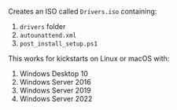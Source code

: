 
Creates an ISO called `Drivers.iso` containing:

1. `drivers` folder
2. `autounattend.xml`
2. `post_install_setup.ps1`

This works for kickstarts on Linux or macOS with:
1. Windows Desktop 10
2. Windows Server 2016
2. Windows Server 2019
3. Windows Server 2022